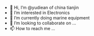 - 👋 Hi, I’m @yudiean of china tianjin
- 👀 I’m interested in Electronics
- 🌱 I’m currently doing marine equipment
- 💞️ I’m looking to collaborate on ...
- 📫 How to reach me ...

<!---
yudiean/yudiean is a ✨ special ✨ repository because its `README.md` (this file) appears on your GitHub profile.
You can click the Preview link to take a look at your changes.
--->
